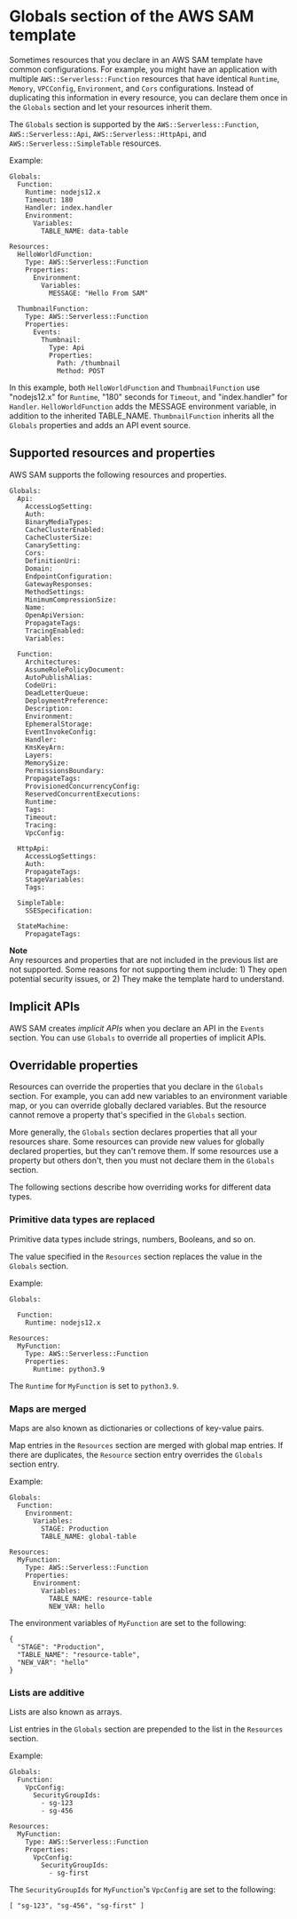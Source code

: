 # Globals section of the AWS SAM template<a name="sam-specification-template-anatomy-globals"></a>

Sometimes resources that you declare in an AWS SAM template have common configurations\. For example, you might have an application with multiple `AWS::Serverless::Function` resources that have identical `Runtime`, `Memory`, `VPCConfig`, `Environment`, and `Cors` configurations\. Instead of duplicating this information in every resource, you can declare them once in the `Globals` section and let your resources inherit them\.

The `Globals` section is supported by the `AWS::Serverless::Function`, `AWS::Serverless::Api`, `AWS::Serverless::HttpApi`, and `AWS::Serverless::SimpleTable` resources\.

Example:

```
Globals:
  Function:
    Runtime: nodejs12.x
    Timeout: 180
    Handler: index.handler
    Environment:
      Variables:
        TABLE_NAME: data-table

Resources:
  HelloWorldFunction:
    Type: AWS::Serverless::Function
    Properties:
      Environment:
        Variables:
          MESSAGE: "Hello From SAM"

  ThumbnailFunction:
    Type: AWS::Serverless::Function
    Properties:
      Events:
        Thumbnail:
          Type: Api
          Properties:
            Path: /thumbnail
            Method: POST
```

In this example, both `HelloWorldFunction` and `ThumbnailFunction` use "nodejs12\.x" for `Runtime`, "180" seconds for `Timeout`, and "index\.handler" for `Handler`\. `HelloWorldFunction` adds the MESSAGE environment variable, in addition to the inherited TABLE\_NAME\. `ThumbnailFunction` inherits all the `Globals` properties and adds an API event source\.

## Supported resources and properties<a name="sam-specification-template-anatomy-globals-supported-resources-and-properties"></a>

AWS SAM supports the following resources and properties\.

```
Globals:
  Api:
    AccessLogSetting:
    Auth:
    BinaryMediaTypes:
    CacheClusterEnabled:
    CacheClusterSize:
    CanarySetting:
    Cors:
    DefinitionUri:
    Domain:
    EndpointConfiguration:
    GatewayResponses:
    MethodSettings:
    MinimumCompressionSize:
    Name:
    OpenApiVersion:
    PropagateTags:
    TracingEnabled:
    Variables:

  Function:
    Architectures:
    AssumeRolePolicyDocument:
    AutoPublishAlias:
    CodeUri:
    DeadLetterQueue:
    DeploymentPreference:
    Description:
    Environment:
    EphemeralStorage:
    EventInvokeConfig:
    Handler:
    KmsKeyArn:
    Layers:
    MemorySize:
    PermissionsBoundary:
    PropagateTags:
    ProvisionedConcurrencyConfig:
    ReservedConcurrentExecutions:
    Runtime:
    Tags:
    Timeout:
    Tracing:
    VpcConfig:

  HttpApi:
    AccessLogSettings:
    Auth:
    PropagateTags:
    StageVariables:
    Tags:

  SimpleTable:
    SSESpecification:

  StateMachine:
    PropagateTags:
```

**Note**  
Any resources and properties that are not included in the previous list are not supported\. Some reasons for not supporting them include: 1\) They open potential security issues, or 2\) They make the template hard to understand\.

## Implicit APIs<a name="sam-specification-template-anatomy-globals-implicit-apis"></a>

AWS SAM creates *implicit APIs* when you declare an API in the `Events` section\. You can use `Globals` to override all properties of implicit APIs\.

## Overridable properties<a name="sam-specification-template-anatomy-globals-overrideable"></a>

Resources can override the properties that you declare in the `Globals` section\. For example, you can add new variables to an environment variable map, or you can override globally declared variables\. But the resource cannot remove a property that's specified in the `Globals` section\.

More generally, the `Globals` section declares properties that all your resources share\. Some resources can provide new values for globally declared properties, but they can't remove them\. If some resources use a property but others don't, then you must not declare them in the `Globals` section\.

The following sections describe how overriding works for different data types\.

### Primitive data types are replaced<a name="sam-specification-template-anatomy-globals-overrideable-primitives"></a>

Primitive data types include strings, numbers, Booleans, and so on\.

The value specified in the `Resources` section replaces the value in the `Globals` section\.

Example:

```
Globals:
  
  Function:
    Runtime: nodejs12.x

Resources:
  MyFunction:
    Type: AWS::Serverless::Function
    Properties:
      Runtime: python3.9
```

The `Runtime` for `MyFunction` is set to `python3.9`\.

### Maps are merged<a name="sam-specification-template-anatomy-globals-overrideable-maps"></a>

Maps are also known as dictionaries or collections of key\-value pairs\.

Map entries in the `Resources` section are merged with global map entries\. If there are duplicates, the `Resource` section entry overrides the `Globals` section entry\.

Example:

```
Globals:
  Function:
    Environment:
      Variables:
        STAGE: Production
        TABLE_NAME: global-table

Resources:
  MyFunction:
    Type: AWS::Serverless::Function
    Properties:
      Environment:
        Variables:
          TABLE_NAME: resource-table
          NEW_VAR: hello
```

The environment variables of `MyFunction` are set to the following:

```
{
  "STAGE": "Production",
  "TABLE_NAME": "resource-table",
  "NEW_VAR": "hello"
}
```

### Lists are additive<a name="sam-specification-template-anatomy-globals-overrideable-lists"></a>

Lists are also known as arrays\.

List entries in the `Globals` section are prepended to the list in the `Resources` section\.

Example:

```
Globals:
  Function:
    VpcConfig:
      SecurityGroupIds:
        - sg-123
        - sg-456

Resources:
  MyFunction:
    Type: AWS::Serverless::Function
    Properties:
      VpcConfig:
        SecurityGroupIds:
          - sg-first
```

The `SecurityGroupIds` for `MyFunction`'s `VpcConfig` are set to the following:

```
[ "sg-123", "sg-456", "sg-first" ]
```